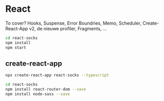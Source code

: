 React
=====

To cover?
Hooks, Suspense, Error Boundries, Memo, Scheduler, Create-React-App v2, de nieuwe profiler, Fragments, ...

```bash
cd react-socks
npm install
npm start
```


create-react-app
----------------

```bash
npx create-react-app react-socks --typescript

cd react-socks
npm install react-router-dom --save
npm install node-sass --save
```
